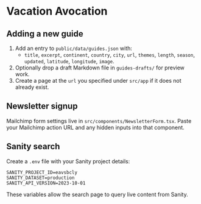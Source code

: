 # Vacation Avocation

## Adding a new guide
1. Add an entry to `public/data/guides.json` with:
   - `title`, `excerpt`, `continent`, `country`, `city`, `url`, `themes`, `length`, `season`, `updated`, `latitude`, `longitude`, `image`.
2. Optionally drop a draft Markdown file in `guides-drafts/` for preview work.
3. Create a page at the `url` you specified under `src/app` if it does not already exist.

## Newsletter signup
Mailchimp form settings live in `src/components/NewsletterForm.tsx`. Paste your Mailchimp action URL and any hidden inputs into that component.

## Sanity search
Create a `.env` file with your Sanity project details:

```
SANITY_PROJECT_ID=eavsbcly
SANITY_DATASET=production
SANITY_API_VERSION=2023-10-01
```

These variables allow the search page to query live content from Sanity.
